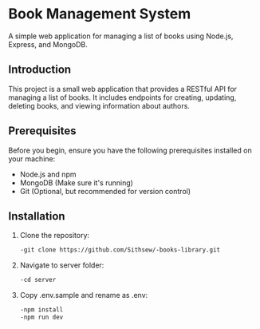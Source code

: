 # Book Management System

A simple web application for managing a list of books using Node.js, Express, and MongoDB.


## Introduction

This project is a small web application that provides a RESTful API for managing a list of books. It includes endpoints for creating, updating, deleting books, and viewing information about authors.

## Prerequisites

Before you begin, ensure you have the following prerequisites installed on your machine:

- Node.js and npm
- MongoDB (Make sure it's running)
- Git (Optional, but recommended for version control)

## Installation

1. Clone the repository:

   ```bash
   -git clone https://github.com/Sithsew/-books-library.git

2. Navigate to server folder:

    ```bash
   -cd server

3. Copy .env.sample and rename as .env:

    ```bash
   -npm install
   -npm run dev

